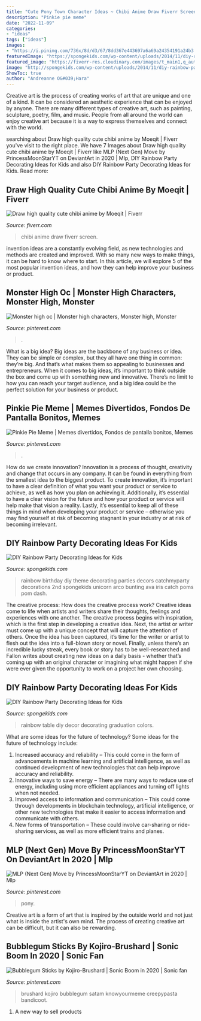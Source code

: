 ```yaml
---
title: "Cute Pony Town Character Ideas ~ Chibi Anime Draw Fiverr Screen"
description: "Pinkie pie meme"
date: "2022-11-09"
categories:
- "ideas"
tags: ["ideas"]
images:
- "https://i.pinimg.com/736x/8d/d3/67/8dd367e443697a6a69a24354191a24b3.jpg"
featuredImage: "https://spongekids.com/wp-content/uploads/2014/11/diy-rainbow-party-decorating-ideas/5-rainbow-table-decor.jpg"
featured_image: "https://fiverr-res.cloudinary.com/images/t_main1,q_auto,f_auto,q_auto,f_auto/gigs/115473113/original/2403c8bf333ea1b9c8cd0f24ba1ec5c9486d42fb/do-cute-chibi-anime-style-for-you.jpg"
image: "http://spongekids.com/wp-content/uploads/2014/11/diy-rainbow-party-decorating-ideas/9-rainbow-wall-decors.jpg"
ShowToc: true
author: "Andreanne O&#039;Hara"
---
```



Creative art is the process of creating works of art that are unique and one of a kind. It can be considered an aesthetic experience that can be enjoyed by anyone. There are many different types of creative art, such as painting, sculpture, poetry, film, and music. People from all around the world can enjoy creative art because it is a way to express themselves and connect with the world.

	

		
searching about Draw high quality cute chibi anime by Moeqit | Fiverr you've visit to the right place. We have 7 Images about Draw high quality cute chibi anime by Moeqit | Fiverr like MLP (Next Gen) Move by PrincessMoonStarYT on DeviantArt in 2020 | Mlp, DIY Rainbow Party Decorating Ideas for Kids and also DIY Rainbow Party Decorating Ideas for Kids. Read more:
		
    
## Draw High Quality Cute Chibi Anime By Moeqit | Fiverr

<img loading=lazy src="https://fiverr-res.cloudinary.com/images/t_main1,q_auto,f_auto,q_auto,f_auto/gigs/115473113/original/2403c8bf333ea1b9c8cd0f24ba1ec5c9486d42fb/do-cute-chibi-anime-style-for-you.jpg" onerror="this.onerror=null;this.src='https://tse3.mm.bing.net/th?id=OIP.ADMLx8wCWC1H4glLZOJbyAHaKj&amp;pid=15.1';" alt="Draw high quality cute chibi anime by Moeqit | Fiverr">

_Source: fiverr.com_

>chibi anime draw fiverr screen. 

	

invention ideas are a constantly evolving field, as new technologies and methods are created and improved. With so many new ways to make things, it can be hard to know where to start. In this article, we will explore 5 of the most popular invention ideas, and how they can help improve your business or product.

    
## Monster High Oc | Monster High Characters, Monster High, Monster

<img loading=lazy src="https://i.pinimg.com/736x/b5/1e/10/b51e107a9b9708aa70b4909ca356a6d4.jpg" onerror="this.onerror=null;this.src='https://tse3.mm.bing.net/th?id=OIP.4yjSPElWQDiOrSQCjW_MPgHaFn&amp;pid=15.1';" alt="Monster high oc | Monster high characters, Monster high, Monster">

_Source: pinterest.com_

>. 

	

What is a big idea?
Big ideas are the backbone of any business or idea. They can be simple or complex, but they all have one thing in common: they’re big. And that’s what makes them so appealing to businesses and entrepreneurs. When it comes to big ideas, it’s important to think outside the box and come up with something new and innovative. There’s no limit to how you can reach your target audience, and a big idea could be the perfect solution for your business or product.

    
## Pinkie Pie Meme | Memes Divertidos, Fondos De Pantalla Bonitos, Memes

<img loading=lazy src="https://i.pinimg.com/736x/8e/35/4a/8e354afcdd7d7d7fe60122428ba14383.jpg" onerror="this.onerror=null;this.src='https://tse3.mm.bing.net/th?id=OIP.ikPEBM6DzLq7QU-Pl8gqyAHaI_&amp;pid=15.1';" alt="Pinkie Pie Meme | Memes divertidos, Fondos de pantalla bonitos, Memes">

_Source: pinterest.com_

>. 

	

How do we create innovation?
Innovation is a process of thought, creativity and change that occurs in any company. It can be found in everything from the smallest idea to the biggest product. To create innovation, it’s important to have a clear definition of what you want your product or service to achieve, as well as how you plan on achieving it. Additionally, it’s essential to have a clear vision for the future and how your product or service will help make that vision a reality. Lastly, it’s essential to keep all of these things in mind when developing your product or service – otherwise you may find yourself at risk of becoming stagnant in your industry or at risk of becoming irrelevant.

    
## DIY Rainbow Party Decorating Ideas For Kids

<img loading=lazy src="http://spongekids.com/wp-content/uploads/2014/11/diy-rainbow-party-decorating-ideas/9-rainbow-wall-decors.jpg" onerror="this.onerror=null;this.src='https://tse1.mm.bing.net/th?id=OIP.xzvMCHYn0YUqLiz5Vc2PVAHaLL&amp;pid=15.1';" alt="DIY Rainbow Party Decorating Ideas for Kids">

_Source: spongekids.com_

>rainbow birthday diy theme decorating parties decors catchmyparty decorations 2nd spongekids unicorn arco bunting ava iris catch poms pom dash. 

	

The creative process: How does the creative process work?
Creative ideas come to life when artists and writers share their thoughts, feelings and experiences with one another. The creative process begins with inspiration, which is the first step in developing a creative idea. Next, the artist or writer must come up with a unique concept that will capture the attention of others. Once the idea has been captured, it’s time for the writer or artist to flesh out the idea into a full-blown story or novel. Finally, unless there’s an incredible lucky streak, every book or story has to be well-researched and Fallon writes about creating new ideas on a daily basis - whether that’s coming up with an original character or imagining what might happen if she were ever given the opportunity to work on a project her own choosing.

    
## DIY Rainbow Party Decorating Ideas For Kids

<img loading=lazy src="https://spongekids.com/wp-content/uploads/2014/11/diy-rainbow-party-decorating-ideas/5-rainbow-table-decor.jpg" onerror="this.onerror=null;this.src='https://tse1.mm.bing.net/th?id=OIP.nMuxdESfSZj1uaUReL2v-AHaLI&amp;pid=15.1';" alt="DIY Rainbow Party Decorating Ideas for Kids">

_Source: spongekids.com_

>rainbow table diy decor decorating graduation colors. 

	

What are some ideas for the future of technology?
Some ideas for the future of technology include: 
1. Increased accuracy and reliability – This could come in the form of advancements in machine learning and artificial intelligence, as well as continued development of new technologies that can help improve accuracy and reliability. 
2. Innovative ways to save energy – There are many ways to reduce use of energy, including using more efficient appliances and turning off lights when not needed. 
3. Improved access to information and communication – This could come through developments in blockchain technology, artificial intelligence, or other new technologies that make it easier to access information and communicate with others. 
4. New forms of transportation – These could involve car-sharing or ride-sharing services, as well as more efficient trains and planes.

    
## MLP (Next Gen) Move By PrincessMoonStarYT On DeviantArt In 2020 | Mlp

<img loading=lazy src="https://i.pinimg.com/736x/8d/d3/67/8dd367e443697a6a69a24354191a24b3.jpg" onerror="this.onerror=null;this.src='https://tse3.mm.bing.net/th?id=OIP.Ye0KRdF2FivNGKGXARDTsgHaEJ&amp;pid=15.1';" alt="MLP (Next Gen) Move by PrincessMoonStarYT on DeviantArt in 2020 | Mlp">

_Source: pinterest.com_

>pony. 

	

Creative art is a form of art that is inspired by the outside world and not just what is inside the artist's own mind. The process of creating creative art can be difficult, but it can also be rewarding.

    
## Bubblegum Sticks By Kojiro-Brushard | Sonic Boom In 2020 | Sonic Fan

<img loading=lazy src="https://i.pinimg.com/736x/6d/c1/4a/6dc14a4465f067968c1ca788c4ef404d.jpg" onerror="this.onerror=null;this.src='https://tse2.mm.bing.net/th?id=OIP.xWni33kaHAO9V7hHFpudNwHaLZ&amp;pid=15.1';" alt="Bubblegum Sticks by Kojiro-Brushard | Sonic Boom in 2020 | Sonic fan">

_Source: pinterest.com_

>brushard kojiro bubblegum satam knowyourmeme creepypasta bandicoot. 

	

1. A new way to sell products

